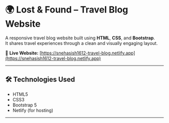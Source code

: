 # 🌍 Lost & Found – Travel Blog Website

A responsive travel blog website built using **HTML**, **CSS**, and **Bootstrap**.  
It shares travel experiences through a clean and visually engaging layout.

🔗 **Live Website:** [https://snehasish1612-travel-blog.netlify.app](https://snehasish1612-travel-blog.netlify.app)

---

## 🛠️ Technologies Used
- HTML5  
- CSS3  
- Bootstrap 5  
- Netlify (for hosting)

---



